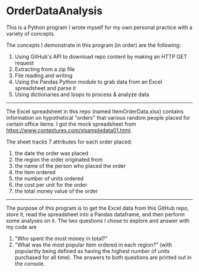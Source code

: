 # OrderDataAnalysis

This is a Python program I wrote myself for my own personal practice with a variety of concepts. 

The concepts I demonstrate in this program (in order) are the following:
  1) Using GitHub's API to download repo content by making an HTTP GET request
  2) Extracting from a zip file
  3) File reading and writing
  4) Using the Pandas Python module to grab data from an Excel spreadsheet and parse it
  5) Using dictionaries and loops to process & analyze data

-------------------------------------------------

The Excel spreadsheet in this repo (named ItemOrderData.xlsx) contains information on hypothetical
"orders" that various random people placed for certain office items. I got the mock spreadsheet
from https://www.contextures.com/xlsampledata01.html.

The sheet tracks 7 attributes for each order placed:
  1) the date the order was placed
  2) the region the order originated from
  3) the name of the person who placed the order
  4) the item ordered
  5) the number of units ordered
  6) the cost per unit for the order
  7) the total money value of the order
  
-------------------------------------------------

The purpose of this program is to get the Excel data from this GitHub repo, store it,
read the spreadsheet into a Pandas dataframe, and then perform some analyses on it. 
The two questions I chose to explore and answer with my code are 
  1) "Who spent the most money in total?"
  2) "What was the most popular item ordered in each region?" 
     (with popularitiy being defined as having the highest number of units purchased for all time).
The answers to both questions are printed out in the console.
